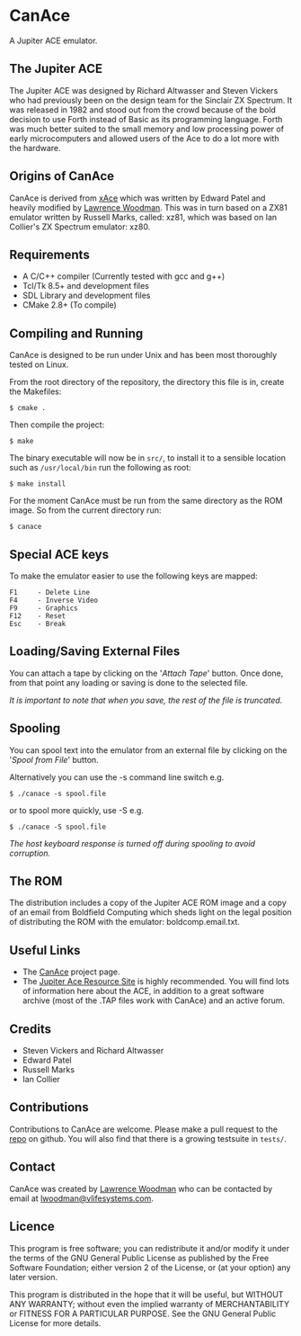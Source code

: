 CanAce
======
A Jupiter ACE emulator.

The Jupiter ACE
---------------

The Jupiter ACE was designed by Richard Altwasser and Steven Vickers who had previously been on the design team for the Sinclair ZX Spectrum.  It was released in 1982 and stood out from the crowd because of the bold decision to use Forth instead of Basic as its programming language.  Forth was much better suited to the small memory and low processing power of early microcomputers and allowed users of the Ace to do a lot more with the hardware.

Origins of CanAce
-----------------
CanAce is derived from [xAce](http://lawrencewoodman.github.com/xAce/) which was written by Edward Patel and heavily modified by [Lawrence Woodman](http://techtinkering.com).  This was in turn based on a ZX81 emulator written by Russell Marks, called: xz81, which was based on Ian Collier's ZX Spectrum emulator: xz80.

Requirements
------------
*  A C/C++ compiler (Currently tested with gcc and g++)
*  Tcl/Tk 8.5+ and development files
*  SDL Library and development files
*  CMake 2.8+ (To compile)

Compiling and Running
---------------------
CanAce is designed to be run under Unix and has been most thoroughly tested on Linux.

From the root directory of the repository, the directory this file is in, create the Makefiles:

    $ cmake .

Then compile the project:

    $ make

The binary executable will now be in `src/`, to install it to a sensible
location such as `/usr/local/bin` run the following as root:

    $ make install

For the moment CanAce must be run from the same directory as the ROM image.
So from the current directory run:

    $ canace

Special ACE keys
----------------
To make the emulator easier to use the following keys are mapped:

    F1     - Delete Line
    F4     - Inverse Video
    F9     - Graphics
    F12    - Reset
    Esc    - Break

Loading/Saving External Files
-----------------------------
You can attach a tape by clicking on the '_Attach Tape_' button.
Once done, from that point any loading or saving is done to the selected file.

_It is important to note that when you save, the rest of the file is
truncated._

Spooling
--------
You can spool text into the emulator from an external file by clicking on the
'_Spool from File_' button.

Alternatively you can use the -s command line switch e.g.

    $ ./canace -s spool.file

or to spool more quickly, use -S e.g.

    $ ./canace -S spool.file

_The host keyboard response is turned off during spooling to avoid corruption._

The ROM
-------
The distribution includes a copy of the Jupiter ACE ROM image and a copy of an
email from Boldfield Computing which sheds light on the legal position of
distributing the ROM with the emulator: boldcomp.email.txt.

Useful Links
------------
* The [CanAce](https://lawrencewoodman.github.com/CanAce/) project page.
* The [Jupiter Ace Resource Site](http://www.jupiter-ace.co.uk) is highly recommended.  You will find lots of information here about the ACE, in addition to a great software archive (most of the .TAP files work with CanAce) and an active forum.

Credits
--------
* Steven Vickers and Richard Altwasser
* Edward Patel
* Russell Marks
* Ian Collier

Contributions
-------------
Contributions to CanAce are welcome.  Please make a pull request to the [repo](https://github.com/LawrenceWoodman/canace) on github.  You will also find that there is a growing testsuite in `tests/`.

Contact
-------
CanAce was created by [Lawrence Woodman](http://techtinkering.com) who can be contacted by email at <lwoodman@vlifesystems.com>.

Licence
-------
This program is free software; you can redistribute it and/or modify
it under the terms of the GNU General Public License as published by
the Free Software Foundation; either version 2 of the License, or (at
your option) any later version.

This program is distributed in the hope that it will be useful, but
WITHOUT ANY WARRANTY; without even the implied warranty of
MERCHANTABILITY or FITNESS FOR A PARTICULAR PURPOSE.  See the GNU
General Public License for more details.
